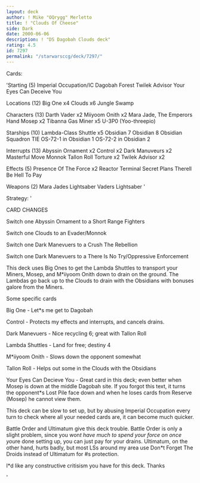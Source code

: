 ```yaml
---
layout: deck
author: ! Mike "OQrygg" Merletto
title: ! "Clouds Of Cheese"
side: Dark
date: 2000-06-06
description: ! "DS Dagobah Clouds deck"
rating: 4.5
id: 7297
permalink: "/starwarsccg/deck/7297/"
---
```

Cards: 

'Starting (5)
Imperial Occupation/IC
Dagobah
Forest
Twilek Advisor
Your Eyes Can Deceive You

Locations (12)
Big One x4
Clouds x6
Jungle
Swamp

Characters (13)
Darth Vader x2
Miiyoom Onith x2
Mara Jade, The Emperors Hand
Mosep x2
Tibanna Gas Miner x5
U-3P0 (Yoo-threepio)

Starships (10)
Lambda-Class Shuttle x5
Obsidian 7
Obsidian 8
Obsidian Squadron TIE
OS-72-1 in Obsidian 1
OS-72-2 in Obsidian 2

Interrupts (13)
Abyssin Ornament x2
Control x2
Dark Manuveurs x2
Masterful Move
Monnok
Tallon Roll
Torture x2
Twilek Advisor x2

Effects (5)
Presence Of The Force x2
Reactor Terminal
Secret Plans
Therell Be Hell To Pay

Weapons (2)
Mara Jades Lightsaber
Vaders Lightsaber '

Strategy: '

CARD CHANGES

Switch one Abyssin Ornament to a Short Range Fighters

Switch one Clouds to an Evader/Monnok

Switch one Dark Manevuers to a Crush The Rebellion

Switch one Dark Manevuers to a There Is No Try/Oppressive Enforcement



This deck uses Big Ones to get the Lambda Shuttles to transport your Miners, Mosep, and M*iiyoom Onith down to drain on the ground. The Lambdas go back up to the Clouds to drain with the Obsidians with bonuses galore from the Miners.


Some specific cards

Big One - Let*s me get to Dagobah


Control - Protects my effects and interrupts, and cancels drains.


Dark Manevuers - Nice recycling 6; great with Tallon Roll


Lambda Shuttles - Land for free; destiny 4


M*iiyoom Onith - Slows down the opponent somewhat


Tallon Roll - Helps out some in the Clouds with the Obsidians


Your Eyes Can Decieve You - Great card in this deck; even better when Mosep is down at the middle Dagobah site. If you forgot this text, it turns the opponent*s Lost Pile face down and when he loses cards from Reserve (Mosep) he cannot view them.


This deck can be slow to set up, but by abusing Imperial Occupation every turn to check where all your needed cards are, it can become much quicker.


Battle Order and Ultimatum give this deck trouble. Battle Order is only a slight problem, since you won*t have much to spend your force on once you*re done setting up, you can just pay for your drains. Ultimatum, on the other hand, hurts badly, but most LSs around my area use Don*t Forget The Droids instead of Ultimatum for #s protection.


I*d like any constructive critisism you have for this deck. Thanks


'
